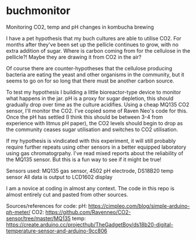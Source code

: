 # buchmonitor
Monitoring CO2, temp and pH changes in kombucha brewing

I have a pet hypothesis that my buch cultures are able to utilise CO2. For months after they've been set up the pellicle continues to grow, with no extra addition of sugar. Where is carbon coming from for the cellulose in the pellicle?! Maybe they are drawing it from CO2 in the air?

Of course there are counter-hypotheses that the cellulose producing bacteria are eating the yeast and other organisms in the community, but it seems to go on for so long that there must be another carbon source.

To test my hypothesis I building a little bioreactor-type device to monitor what happens in the jar. pH is a proxy for sugar depletion, this should gradually drop over time as the culture acidifies. Using a cheap MQ135 CO2 sensor, I'll monitor the CO2. I've copied some of Raven Neo's code for this. Once the pH has settled (I think this should be between 3-4 from experience with litmus pH paper), the CO2 levels should begin to drop as the community ceases sugar utilisation and switches to CO2 utilisation.

If my hypothesis is vindicated with this experiment, it will still probably require further repeats using other sensors in a better equipped laboratory using gas chromatogrpahy. I've read mixed reports about the reliability of the MQ135 sensor. But this is a fun way to see if it might be true!

Sensors used: MQ135 gas sensor, 4502 pH electrode, DS18B20 temp sensor
All data is output to LCD1602 display

I am a novice at coding in almost any context. The code in this repo is almost entirely cut and pasted from other sources.

Sources/references for code:
pH: https://cimpleo.com/blog/simple-arduino-ph-meter/
CO2: https://github.com/Ravenneo/CO2-sensor/tree/master/MQ135
temp: https://create.arduino.cc/projecthub/TheGadgetBoy/ds18b20-digital-temperature-sensor-and-arduino-9cc806
